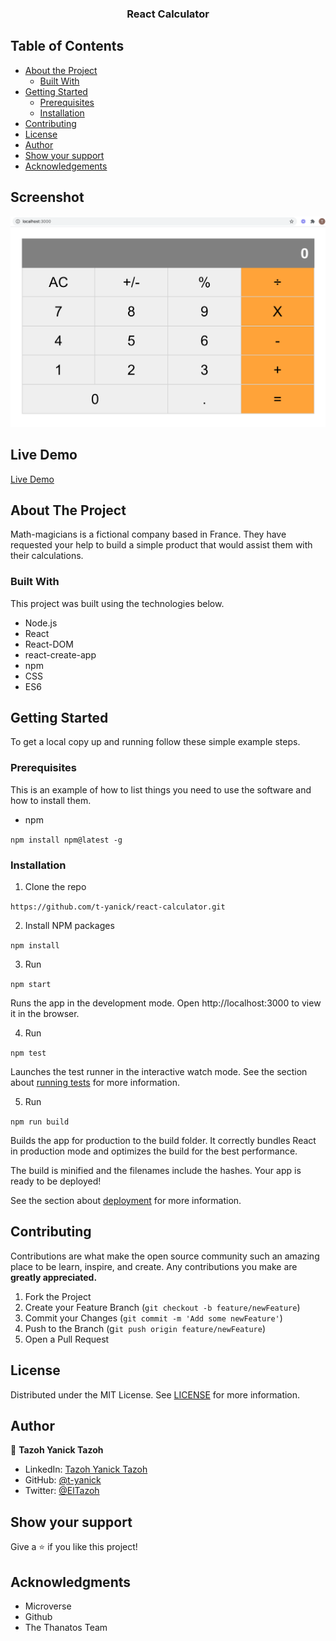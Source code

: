 <p align="center">
  <h3 align="center">React Calculator</h3>
</p>


<!-- TABLE OF CONTENTS -->
## Table of Contents

* [About the Project](#about-the-project)
  * [Built With](#built-with)
* [Getting Started](#getting-started)
  * [Prerequisites](#prerequisites)
  * [Installation](#installation)
* [Contributing](#contributing)
* [License](#license)
* [Author](#author)
* [Show your support](#show-your-support)
* [Acknowledgements](#acknowledgements)

## Screenshot
![screenshot](src/assets/screenshot.png)

## Live Demo

[Live Demo](https://evening-depths-45673.herokuapp.com/)

<!-- ABOUT THE PROJECT -->
## About The Project

Math-magicians is a fictional company based in France. They have requested your help to build a simple product that would assist them with their calculations.

### Built With
This project was built using the technologies below.
* Node.js
* React
* React-DOM
* react-create-app
* npm
* CSS
* ES6

## Getting Started

To get a local copy up and running follow these simple example steps.

### Prerequisites
This is an example of how to list things you need to use the software and how to install them.
* npm

`npm install npm@latest -g`

### Installation
1. Clone the repo

`https://github.com/t-yanick/react-calculator.git`

2. Install NPM packages

`npm install`

3. Run

`npm start`

Runs the app in the development mode.
Open http://localhost:3000 to view it in the browser.

4. Run

`npm test`

Launches the test runner in the interactive watch mode.
See the section about [running tests](https://facebook.github.io/create-react-app/docs/running-tests) for more information.

5. Run

`npm run build` 

Builds the app for production to the build folder.
It correctly bundles React in production mode and optimizes the build for the best performance.

The build is minified and the filenames include the hashes.
Your app is ready to be deployed!

See the section about [deployment](https://facebook.github.io/create-react-app/docs/deployment) for more information.

## Contributing

Contributions are what make the open source community such an amazing place to be learn, inspire, and create. Any contributions you make are <b>greatly appreciated.</b>

1. Fork the Project
2. Create your Feature Branch (`git checkout -b feature/newFeature`)
3. Commit your Changes (`git commit -m 'Add some newFeature'`)
4. Push to the Branch (g`it push origin feature/newFeature`)
5. Open a Pull Request

## License

Distributed under the MIT License. See [LICENSE](https://opensource.org/licenses/MIT) for more information.

## Author

👤 **Tazoh Yanick Tazoh**

- LinkedIn: [Tazoh Yanick Tazoh](https://www.linkedin.com/in/tazoh-yanick-tazoh/)
- GitHub: [@t-yanick](https://github.com/t-yanick)
- Twitter: [@ElTazoh](https://twitter.com/ElTazoh)

## Show your support

Give a :star: if you like this project!

## Acknowledgments

* Microverse
* Github
* The Thanatos Team

